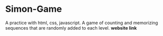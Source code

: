 # Simon-Game
A practice with html, css, javascript. A game of counting and memorizing sequences that are randomly added to each level.
**website link** 
